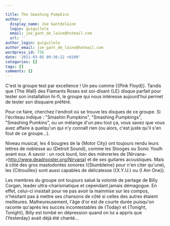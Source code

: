 ```yaml
---

title: The Smashing Pumpkins
author:
  display_name: Joe Gantdelaine
  login: guiguilele
  email: joe_gant_de_laine@hotmail.com
  url: ''
author_login: guiguilele
author_email: joe_gant_de_laine@hotmail.com
wordpress_id: 756
date: '2011-03-05 09:36:22 +0100'
categories: []
tags: []
comments: []
---
```

C'est le groupe test par excellence ! Un peu comme {{Pink Floyd}}. Tandis que {The Wall} des Flamants Roses est soi-disant {LE} disque parfait pour tester son installation hi-fi, le groupe qui nous intéresse aujourd'hui permet de tester son disquaire préféré. 

Pour ce faire, cherchez l'endroit où se trouve les disques de ce groupe. Si l'écriteau indique : "Smashin Pumpkins", "Smashing Pumpkings", "Smashing Pumkins", ou un mélange d'un peu tout ça, vous savez que vous avez affaire à quelqu'un qui n'y connaît rien (ou alors, c'est juste qu'il s'en fout de ce groupe...).

Niveau musical, les 4 bougres de la {Motor City} ont toujours rendu leurs lettres de noblesse au {Detroit Sound}, comme les Stooges ou Sonic Youth avant eux. A savoir : un rock lourd, loin des mièvreries de [Nirvana->http://www.deadrooster.org/Nirvana] et de ses guitares acoustiques. Mais à côté des gros mastodontes sonores ({Stumbleine} pour n'en citer qu'une), les {Citrouilles} sont aussi capables de délicatesse ({X.Y.U.} ou {I Am One}).

Les membres du groupe ont toujours salué la volonté de partage de Billy Corgan, leader ultra-charismatique et cependant jamais démagogue. En effet, celui-ci insistait pour ne pas avoir la mainmise sur les compos, n'hésitant pas à mettre ses chansons de côté si celles des autres étaient meilleures. Malheureusement, l'âge d'or est de courte durée puisqu'on raconte qu'après les succès incontestables de {Today} et {Tonight, Tonight}, Billy est tombé en dépression quand on lui a appris que {Yesterday} avait déjà été chanté...
